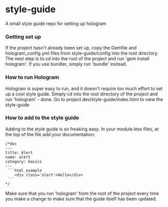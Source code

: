 style-guide
===========

A small style guide repo for setting up hologram

### Getting set up

If the project hasn't already been set up, copy the Gemfile and hologram_config.yml files from style-guide/config into the root directory.
The next step is to cd into the root of the project and run 'gem install hologram'.
If you use bundler, simply run 'bundle' instead.


### How to run Hologram

Hologram is super easy to run, and it doesn't require too much effort to set up a cool style guide.
Simply cd into the root directory of the project and run 'hologram' - done. 
Go to project.dev/style-guide/index.html to view the style-guide


### How to add to the style guide

Adding to the style guide is so freaking easy. In your module.less files, at the top of the file add your documentation:

    /*doc
    ---
    title: Alert
    name: alert
    category: basics
    ---
     ```html_example
        <div class='alert'>Hello</div>
     ```
    */

Make sure that you run 'hologram' from the root of the project every time you make a change to make sure that the guide itself has been updated.

